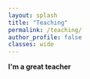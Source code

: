 ```yaml
---
layout: splash
title: "Teaching"
permalink: /teaching/
author_profile: false
classes: wide
---
```


**I'm a great teacher**
